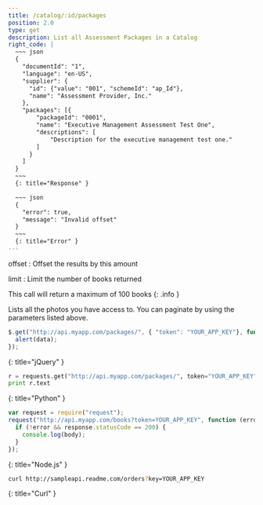 ```yaml
---
title: /catalog/:id/packages
position: 2.0
type: get
description: List all Assessment Packages in a Catalog
right_code: |
  ~~~ json
  {
    "documentId": "1",
    "language": "en-US",
    "supplier": {
      "id": {"value": "001", "schemeId": "ap_Id"},
      "name": "Assessment Provider, Inc."
    },
    "packages": [{
        "packageId": "0001",
        "name": "Executive Management Assessment Test One",
        "descriptions": [
            "Description for the executive management test one."
        ]
      }
    ]
  }
  ~~~
  {: title="Response" }

  ~~~ json
  {
    "error": true,
    "message": "Invalid offset"
  }
  ~~~
  {: title="Error" }
---
```

offset
: Offset the results by this amount

limit
: Limit the number of books returned

This call will return a maximum of 100 books
{: .info }

Lists all the photos you have access to. You can paginate by using the parameters listed above.

~~~ javascript
$.get("http://api.myapp.com/packages/", { "token": "YOUR_APP_KEY"}, function(data) {
  alert(data);
});
~~~
{: title="jQuery" }

~~~ python
r = requests.get("http://api.myapp.com/packages/", token="YOUR_APP_KEY")
print r.text
~~~
{: title="Python" }

~~~ javascript
var request = require("request");
request("http://api.myapp.com/books?token=YOUR_APP_KEY", function (error, response, body) {
  if (!error && response.statusCode == 200) {
    console.log(body);
  }
});
~~~
{: title="Node.js" }

~~~ bash
curl http://sampleapi.readme.com/orders?key=YOUR_APP_KEY
~~~
{: title="Curl" }
